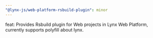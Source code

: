 ```yaml
---
"@lynx-js/web-platform-rsbuild-plugin": minor
---
```


feat: Provides Rsbuild plugin for Web projects in Lynx Web Platform, currently supports polyfill about lynx.
